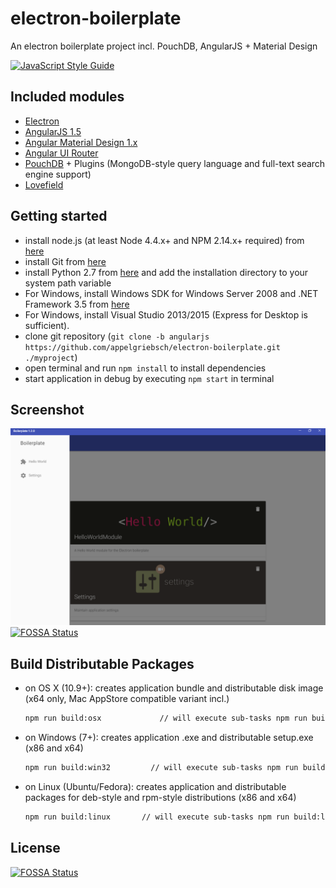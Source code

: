 # electron-boilerplate
An electron boilerplate project incl. PouchDB, AngularJS + Material Design

[![JavaScript Style Guide](https://cdn.rawgit.com/feross/standard/master/badge.svg)](https://github.com/feross/standard)

## Included modules
* [Electron](http://electron.atom.io)
* [AngularJS 1.5](https://angularjs.org/)
* [Angular Material Design 1.x](https://material.angularjs.org/)
* [Angular UI Router](http://angular-ui.github.io/ui-router/site)
* [PouchDB](https://pouchdb.com/) + Plugins (MongoDB-style query language and full-text search engine support)
* [Lovefield](https://google.github.io/lovefield/)

## Getting started
* install node.js (at least Node 4.4.x+ and NPM 2.14.x+ required) from [here](http://www.nodejs.org)
* install Git from [here](https://git-scm.com/)
* install Python 2.7 from [here](http://www.python.org) and add the installation directory to your system path variable
* For Windows, install Windows SDK for Windows Server 2008 and .NET Framework 3.5 from [here](http://www.microsoft.com/en-us/download/details.aspx?id=11310)
* For Windows, install Visual Studio 2013/2015 (Express for Desktop is sufficient).
* clone git repository (```git clone -b angularjs https://github.com/appelgriebsch/electron-boilerplate.git ./myproject```)
* open terminal and run ```npm install``` to install dependencies
* start application in debug by executing ```npm start``` in terminal

## Screenshot

![screenshot](screenshot.png)
[![FOSSA Status](https://app.fossa.io/api/projects/git%2Bgithub.com%2Fappelgriebsch%2Felectron-boilerplate.svg?type=shield)](https://app.fossa.io/projects/git%2Bgithub.com%2Fappelgriebsch%2Felectron-boilerplate?ref=badge_shield)

## Build Distributable Packages

* on OS X (10.9+): creates application bundle and distributable disk image (x64 only, Mac AppStore compatible variant incl.)

  ```bash
  npm run build:osx             // will execute sub-tasks npm run build:osx-app (standalone) and npm run build:osx-mas (Mac AppStore version)
  ```
* on Windows (7+): creates application .exe and distributable setup.exe (x86 and x64)

  ```bash
  npm run build:win32         // will execute sub-tasks npm run build:win32-ia32 and npm run build:win32-x64
  ```
* on Linux (Ubuntu/Fedora): creates application and distributable packages for deb-style and rpm-style distributions (x86 and x64)

  ```bash
  npm run build:linux       // will execute sub-tasks npm run build:linux-ia32 and npm run build:linux-x64
  ```


## License
[![FOSSA Status](https://app.fossa.io/api/projects/git%2Bgithub.com%2Fappelgriebsch%2Felectron-boilerplate.svg?type=large)](https://app.fossa.io/projects/git%2Bgithub.com%2Fappelgriebsch%2Felectron-boilerplate?ref=badge_large)